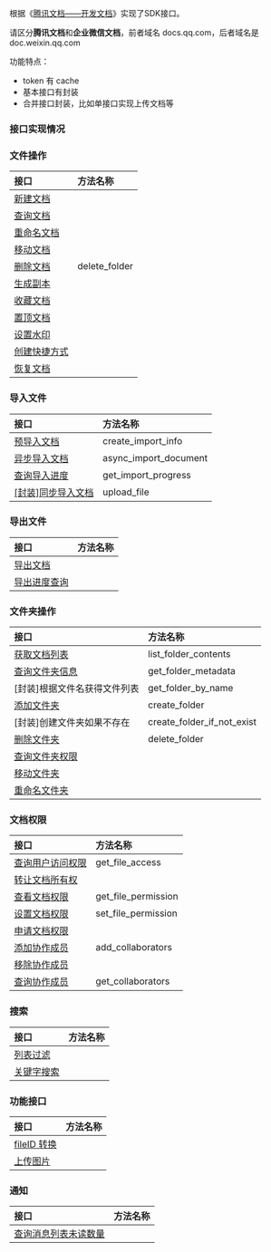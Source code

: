 根据《[腾讯文档——开发文档](https://docs.qq.com/open/document/app/openapi/v2/)》实现了SDK接口。

请区分**腾讯文档**和**企业微信文档**，前者域名 docs.qq.com，后者域名是 doc.weixin.qq.com

功能特点：

- token 有 cache
- 基本接口有封装
- 合并接口封装，比如单接口实现上传文档等

### 接口实现情况

### 文件操作

| 接口                                                         | 方法名称      |
| :----------------------------------------------------------- | :------------ |
| [新建文档](https://docs.qq.com/open/document/app/openapi/v2/file/files/create.html) |               |
| [查询文档](https://docs.qq.com/open/document/app/openapi/v2/file/files/metadata.html) |               |
| [重命名文档](https://docs.qq.com/open/document/app/openapi/v2/file/files/update.html) |               |
| [移动文档](https://docs.qq.com/open/document/app/openapi/v2/file/files/move.html) |               |
| [删除文档](https://docs.qq.com/open/document/app/openapi/v2/file/files/delete.html) | delete_folder |
| [生成副本](https://docs.qq.com/open/document/app/openapi/v2/file/files/copy.html) |               |
| [收藏文档](https://docs.qq.com/open/document/app/openapi/v2/file/files/star.html) |               |
| [置顶文档](https://docs.qq.com/open/document/app/openapi/v2/file/files/pin.html) |               |
| [设置水印](https://docs.qq.com/open/document/app/openapi/v2/file/files/watermark/set.html) |               |
| [创建快捷方式](https://docs.qq.com/open/document/app/openapi/v2/file/files/shortcut.html) |               |
| [恢复文档](https://docs.qq.com/open/document/app/openapi/v2/file/files/recover.html) |               |

### 导入文件

| 接口                                                         | 方法名称              |
| :----------------------------------------------------------- | :-------------------- |
| [预导入文档](https://docs.qq.com/open/document/app/openapi/v2/file/import/pre_import.html) | create_import_info    |
| [异步导入文档](https://docs.qq.com/open/document/app/openapi/v2/file/import/async_import.html) | async_import_document |
| [查询导入进度](https://docs.qq.com/open/document/app/openapi/v2/file/import/import_progress.html) | get_import_progress   |
| [[封装]同步导入文档](https://docs.qq.com/open/document/app/openapi/v2/file/import/) | upload_file           |

### 导出文件

| 接口                                                         | 方法名称 |
| :----------------------------------------------------------- | :------- |
| [导出文档](https://docs.qq.com/open/document/app/openapi/v2/file/export/async_export.html) |          |
| [导出进度查询](https://docs.qq.com/open/document/app/openapi/v2/file/export/export_progress.html) |          |

### 文件夹操作

| 接口                                                         | 方法名称                   |
| :----------------------------------------------------------- | :------------------------- |
| [获取文档列表](https://docs.qq.com/open/document/app/openapi/v2/file/folders/list.html) | list_folder_contents       |
| [查询文件夹信息](https://docs.qq.com/open/document/app/openapi/v2/file/folders/metadata.html) | get_folder_metadata        |
| [封装]根据文件名获得文件列表                                 | get_folder_by_name         |
| [添加文件夹](https://docs.qq.com/open/document/app/openapi/v2/file/folders/add.html) | create_folder              |
| [封装]创建文件夹如果不存在                                   | create_folder_if_not_exist |
| [删除文件夹](https://docs.qq.com/open/document/app/openapi/v2/file/folders/delete.html) | delete_folder              |
| [查询文件夹权限](https://docs.qq.com/open/document/app/openapi/v2/file/folders/get_permission.html) |                            |
| [移动文件夹](https://docs.qq.com/open/document/app/openapi/v2/file/folders/move.html) |                            |
| [重命名文件夹](https://docs.qq.com/open/document/app/openapi/v2/file/folders/update.html) |                            |

### 文档权限

| 接口                                                         | 方法名称            |
| :----------------------------------------------------------- | :------------------ |
| [查询用户访问权限](https://docs.qq.com/open/document/app/openapi/v2/file/files/access.html) | get_file_access     |
| [转让文档所有权](https://docs.qq.com/open/document/app/openapi/v2/file/files/ownership.html) |                     |
| [查看文档权限](https://docs.qq.com/open/document/app/openapi/v2/file/files/permission/get.html) | get_file_permission |
| [设置文档权限](https://docs.qq.com/open/document/app/openapi/v2/file/files/permission/set.html) | set_file_permission |
| [申请文档权限](https://docs.qq.com/open/document/app/openapi/v2/file/files/permission/apply.html) |                     |
| [添加协作成员](https://docs.qq.com/open/document/app/openapi/v2/file/files/collaborators/add.html) | add_collaborators   |
| [移除协作成员](https://docs.qq.com/open/document/app/openapi/v2/file/files/collaborators/delete.html) |                     |
| [查询协作成员](https://docs.qq.com/open/document/app/openapi/v2/file/files/collaborators/get.html) | get_collaborators   |

### 搜索

| 接口                                                         | 方法名称 |
| :----------------------------------------------------------- | :------- |
| [列表过滤](https://docs.qq.com/open/document/app/openapi/v2/file/filter/filter.html) |          |
| [关键字搜索](https://docs.qq.com/open/document/app/openapi/v2/file/search/search.html) |          |

### 功能接口

| 接口                                                         | 方法名称 |
| :----------------------------------------------------------- | :------- |
| [fileID 转换](https://docs.qq.com/open/document/app/openapi/v2/file/util/converter.html) |          |
| [上传图片](https://docs.qq.com/open/document/app/openapi/v2/resourceapi/image/upload_image.html) |          |

### 通知

| 接口                                                         | 方法名称 |
| :----------------------------------------------------------- | :------- |
| [查询消息列表未读数量](https://docs.qq.com/open/document/app/openapi/v2/file/notification/unread_count.html) |          |